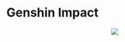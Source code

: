 # Genshin Impact
<div id="header" align="center">
  <img src="https://user-images.githubusercontent.com/114376422/206956010-616bf08d-7d2b-4a33-b2cd-8611ec3c1f37.png"/>
</div>
